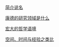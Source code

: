  [简介说名](README.md)


[康德的研究领域是什么](康德的研究领域是什么.md)



[宏大的哲学语境](宏大的哲学语境.md)


[空间、时间与经验之类比](空间、时间与经验之类比.md)

